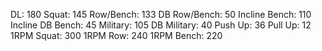 DL: 180
 Squat: 145
 Row/Bench: 133
 DB Row/Bench: 50
 Incline Bench: 110
 Incline DB Bench: 45
 Military: 105
 DB Military: 40
 Push Up: 36
 Pull Up: 12
 1RPM Squat: 300
 1RPM Row: 240
 1RPM Bench: 220
